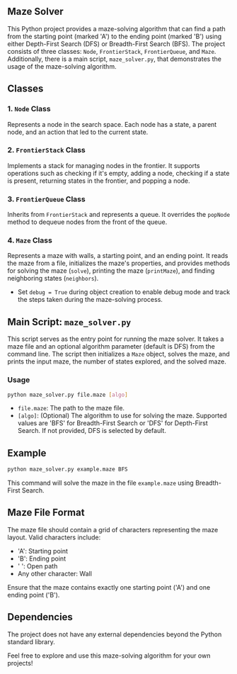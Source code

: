 ## Maze Solver

This Python project provides a maze-solving algorithm that can find a path from the starting point (marked 'A') to the ending point (marked 'B') using either Depth-First Search (DFS) or Breadth-First Search (BFS). The project consists of three classes: `Node`, `FrontierStack`, `FrontierQueue`, and `Maze`. Additionally, there is a main script, `maze_solver.py`, that demonstrates the usage of the maze-solving algorithm.

## Classes

### 1. `Node` Class

Represents a node in the search space. Each node has a state, a parent node, and an action that led to the current state.

### 2. `FrontierStack` Class

Implements a stack for managing nodes in the frontier. It supports operations such as checking if it's empty, adding a node, checking if a state is present, returning states in the frontier, and popping a node.

### 3. `FrontierQueue` Class

Inherits from `FrontierStack` and represents a queue. It overrides the `popNode` method to dequeue nodes from the front of the queue.

### 4. `Maze` Class

Represents a maze with walls, a starting point, and an ending point. It reads the maze from a file, initializes the maze's properties, and provides methods for solving the maze (`solve`), printing the maze (`printMaze`), and finding neighboring states (`neighbors`).

- Set `debug = True` during object creation to enable debug mode and track the steps taken during the maze-solving process.

## Main Script: `maze_solver.py`

This script serves as the entry point for running the maze solver. It takes a maze file and an optional algorithm parameter (default is DFS) from the command line. The script then initializes a `Maze` object, solves the maze, and prints the input maze, the number of states explored, and the solved maze.

### Usage

```bash
python maze_solver.py file.maze [algo]
```

- `file.maze`: The path to the maze file.
- `[algo]`: (Optional) The algorithm to use for solving the maze. Supported values are 'BFS' for Breadth-First Search or 'DFS' for Depth-First Search. If not provided, DFS is selected by default.

## Example

```bash
python maze_solver.py example.maze BFS
```

This command will solve the maze in the file `example.maze` using Breadth-First Search.

## Maze File Format

The maze file should contain a grid of characters representing the maze layout. Valid characters include:

- 'A': Starting point
- 'B': Ending point
- ' ': Open path
- Any other character: Wall

Ensure that the maze contains exactly one starting point ('A') and one ending point ('B').

## Dependencies

The project does not have any external dependencies beyond the Python standard library.

Feel free to explore and use this maze-solving algorithm for your own projects!